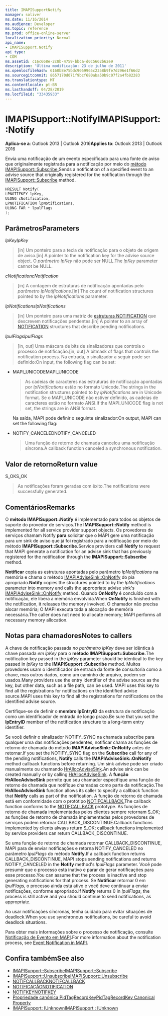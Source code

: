 ```yaml
---
title: IMAPISupportNotify
manager: soliver
ms.date: 11/16/2014
ms.audience: Developer
ms.topic: reference
ms.prod: office-online-server
localization_priority: Normal
api_name:
- IMAPISupport.Notify
api_type:
- COM
ms.assetid: c16c668e-2c8b-4759-bbca-d0c5662b62e9
description: 'Última modificação: 23 de julho de 2011'
ms.openlocfilehash: 6160b8e75bdc9059965c2358b9fe7d296e1f66d2
ms.sourcegitcommit: 8657170d071f9bcf680aba50b9c07f2a4fb82283
ms.translationtype: MT
ms.contentlocale: pt-BR
ms.lasthandoff: 04/28/2019
ms.locfileid: "33435933"
---
```

# <a name="imapisupportnotify"></a><span data-ttu-id="336f0-103">IMAPISupport::Notify</span><span class="sxs-lookup"><span data-stu-id="336f0-103">IMAPISupport::Notify</span></span>

<span data-ttu-id="336f0-104">**Aplica-se a**: Outlook 2013 | Outlook 2016</span><span class="sxs-lookup"><span data-stu-id="336f0-104">**Applies to**: Outlook 2013 | Outlook 2016</span></span> 
  
<span data-ttu-id="336f0-105">Envia uma notificação de um evento especificado para uma fonte de aviso que originalmente registrada para a notificação por meio do [método IMAPISupport::Subscribe.](imapisupport-subscribe.md)</span><span class="sxs-lookup"><span data-stu-id="336f0-105">Sends a notification of a specified event to an advise source that originally registered for the notification through the [IMAPISupport::Subscribe](imapisupport-subscribe.md) method.</span></span> 
  
```cpp
HRESULT Notify(
LPNOTIFKEY lpKey,
ULONG cNotification,
LPNOTIFICATION lpNotifications,
ULONG FAR * lpulFlags
);
```

## <a name="parameters"></a><span data-ttu-id="336f0-106">Parâmetros</span><span class="sxs-lookup"><span data-stu-id="336f0-106">Parameters</span></span>

<span data-ttu-id="336f0-107">_lpKey_</span><span class="sxs-lookup"><span data-stu-id="336f0-107">_lpKey_</span></span>
  
> <span data-ttu-id="336f0-108">[in] Um ponteiro para a tecla de notificação para o objeto de origem de aviso.</span><span class="sxs-lookup"><span data-stu-id="336f0-108">[in] A pointer to the notification key for the advise source object.</span></span> <span data-ttu-id="336f0-109">O  _parâmetro lpKey_ não pode ser NULL.</span><span class="sxs-lookup"><span data-stu-id="336f0-109">The  _lpKey_ parameter cannot be NULL.</span></span> 
    
<span data-ttu-id="336f0-110">_cNotification_</span><span class="sxs-lookup"><span data-stu-id="336f0-110">_cNotification_</span></span>
  
> <span data-ttu-id="336f0-111">[in] A contagem de estruturas de notificação apontadas pelo _parâmetro lpNotifications._</span><span class="sxs-lookup"><span data-stu-id="336f0-111">[in] The count of notification structures pointed to by the  _lpNotifications_ parameter.</span></span> 
    
<span data-ttu-id="336f0-112">_lpNotifications_</span><span class="sxs-lookup"><span data-stu-id="336f0-112">_lpNotifications_</span></span>
  
> <span data-ttu-id="336f0-113">[in] Um ponteiro para uma matriz de [estruturas NOTIFICATION](notification.md) que descrevem notificações pendentes.</span><span class="sxs-lookup"><span data-stu-id="336f0-113">[in] A pointer to an array of [NOTIFICATION](notification.md) structures that describe pending notifications.</span></span> 
    
<span data-ttu-id="336f0-114">_lpulFlags_</span><span class="sxs-lookup"><span data-stu-id="336f0-114">_lpulFlags_</span></span>
  
> <span data-ttu-id="336f0-115">[in, out] Uma máscara de bits de sinalizadores que controla o processo de notificação.</span><span class="sxs-lookup"><span data-stu-id="336f0-115">[in, out] A bitmask of flags that controls the notification process.</span></span> <span data-ttu-id="336f0-116">Na entrada, o sinalizador a seguir pode ser definido:</span><span class="sxs-lookup"><span data-stu-id="336f0-116">On input, the following flag can be set:</span></span>
    
  - <span data-ttu-id="336f0-117">MAPI_UNICODE</span><span class="sxs-lookup"><span data-stu-id="336f0-117">MAPI_UNICODE</span></span> 
    
    > <span data-ttu-id="336f0-118">As cadeias de caracteres nas estruturas de notificação apontadas por  _lpNotifications_ estão no formato Unicode.</span><span class="sxs-lookup"><span data-stu-id="336f0-118">The strings in the notification structures pointed to by  _lpNotifications_ are in Unicode format.</span></span> <span data-ttu-id="336f0-119">Se o MAPI_UNICODE não estiver definido, as cadeias de caracteres estão no formato ANSI.</span><span class="sxs-lookup"><span data-stu-id="336f0-119">If the MAPI_UNICODE flag is not set, the strings are in ANSI format.</span></span> 

    <span data-ttu-id="336f0-120">Na saída, MAPI pode definir o seguinte sinalizador:</span><span class="sxs-lookup"><span data-stu-id="336f0-120">On output, MAPI can set the following flag:</span></span>
        
  - <span data-ttu-id="336f0-121">NOTIFY_CANCELED</span><span class="sxs-lookup"><span data-stu-id="336f0-121">NOTIFY_CANCELED</span></span> 
    
    > <span data-ttu-id="336f0-122">Uma função de retorno de chamada cancelou uma notificação síncrona.</span><span class="sxs-lookup"><span data-stu-id="336f0-122">A callback function canceled a synchronous notification.</span></span>
    
## <a name="return-value"></a><span data-ttu-id="336f0-123">Valor de retorno</span><span class="sxs-lookup"><span data-stu-id="336f0-123">Return value</span></span>

<span data-ttu-id="336f0-124">S_OK</span><span class="sxs-lookup"><span data-stu-id="336f0-124">S_OK</span></span> 
  
> <span data-ttu-id="336f0-125">As notificações foram geradas com êxito.</span><span class="sxs-lookup"><span data-stu-id="336f0-125">The notifications were successfully generated.</span></span>
    
## <a name="remarks"></a><span data-ttu-id="336f0-126">Comentários</span><span class="sxs-lookup"><span data-stu-id="336f0-126">Remarks</span></span>

<span data-ttu-id="336f0-127">O **método IMAPISupport::Notify** é implementado para todos os objetos de suporte do provedor de serviços.</span><span class="sxs-lookup"><span data-stu-id="336f0-127">The **IMAPISupport::Notify** method is implemented for all service provider support objects.</span></span> <span data-ttu-id="336f0-128">Os provedores de serviços chamam Notify **para** solicitar que o MAPI gere uma notificação para um sink de aviso que já foi registrado para a notificação por meio do método **IMAPISupport::Subscribe.**</span><span class="sxs-lookup"><span data-stu-id="336f0-128">Service providers call **Notify** to request that MAPI generate a notification for an advise sink that has previously registered for the notification through the **IMAPISupport::Subscribe** method.</span></span> 
  
<span data-ttu-id="336f0-129">**Notificar** copia as estruturas apontadas pelo parâmetro  _lpNotifications_ na memória e chama o método [IMAPIAdviseSink::OnNotify](imapiadvisesink-onnotify.md) do pia apropriado.</span><span class="sxs-lookup"><span data-stu-id="336f0-129">**Notify** copies the structures pointed to by the  _lpNotifications_ parameter into memory and calls the appropriate advise sink's [IMAPIAdviseSink::OnNotify](imapiadvisesink-onnotify.md) method.</span></span> <span data-ttu-id="336f0-130">Quando **OnNotify** é concluído com a notificação, ele libera a memória envolvida.</span><span class="sxs-lookup"><span data-stu-id="336f0-130">When **OnNotify** is finished with the notification, it releases the memory involved.</span></span> <span data-ttu-id="336f0-131">O chamador não precisa alocar memória; O MAPI executa toda a alocação de memória necessária.</span><span class="sxs-lookup"><span data-stu-id="336f0-131">The caller does not need to allocate memory; MAPI performs all necessary memory allocation.</span></span> 
  
## <a name="notes-to-callers"></a><span data-ttu-id="336f0-132">Notas para chamadores</span><span class="sxs-lookup"><span data-stu-id="336f0-132">Notes to callers</span></span>

<span data-ttu-id="336f0-133">A chave de notificação passada _no parâmetro lpKey_ deve ser idêntica à chave passada _em lpKey_ para o **método IMAPISupport::Subscribe.**</span><span class="sxs-lookup"><span data-stu-id="336f0-133">The notification key passed in the  _lpKey_ parameter should be identical to the key passed in  _lpKey_ to the **IMAPISupport::Subscribe** method.</span></span> <span data-ttu-id="336f0-134">Muitos provedores usam o identificador de entrada da fonte de consultoria como a chave, mas outros dados, como um caminho de arquivo, podem ser usados.</span><span class="sxs-lookup"><span data-stu-id="336f0-134">Many providers use the entry identifier of the advise source as the key, but other data, such as a file path, can be used.</span></span> <span data-ttu-id="336f0-135">MAPI uses this key to find all the registrations for notifications on the identified advise source.</span><span class="sxs-lookup"><span data-stu-id="336f0-135">MAPI uses this key to find all the registrations for notifications on the identified advise source.</span></span> 
  
<span data-ttu-id="336f0-136">Certifique-se de definir o **membro lpEntryID** da estrutura de notificação como um identificador de entrada de longo prazo.</span><span class="sxs-lookup"><span data-stu-id="336f0-136">Be sure that you set the **lpEntryID** member of the notification structure to a long-term entry identifier.</span></span> 
  
<span data-ttu-id="336f0-137">Se você definir o sinalizador NOTIFY_SYNC  na chamada subscribe para qualquer uma das notificações pendentes,  notificar chama as funções de retorno de chamada do método **IMAPIAdviseSink::OnNotify** antes de retornar.</span><span class="sxs-lookup"><span data-stu-id="336f0-137">If you set the NOTIFY_SYNC flag on the **Subscribe** call for any of the pending notifications, **Notify** calls the **IMAPIAdviseSink::OnNotify** method callback functions before returning.</span></span> <span data-ttu-id="336f0-138">Um sink advise pode ser criado manualmente ou chamando [HrAllocAdviseSink](hrallocadvisesink.md).</span><span class="sxs-lookup"><span data-stu-id="336f0-138">An advise sink can be created manually or by calling [HrAllocAdviseSink](hrallocadvisesink.md).</span></span> <span data-ttu-id="336f0-139">A **função HrAllocAdviseSink** permite que seu chamador  especifique uma função de retorno de chamada que notifique chamadas como parte da notificação.</span><span class="sxs-lookup"><span data-stu-id="336f0-139">The **HrAllocAdviseSink** function allows its caller to specify a callback function that **Notify** calls as part of the notification.</span></span> <span data-ttu-id="336f0-140">A função de retorno de chamada está em conformidade com o protótipo [NOTIFCALLBACK.](notifcallback.md)</span><span class="sxs-lookup"><span data-stu-id="336f0-140">The callback function conforms to the [NOTIFCALLBACK](notifcallback.md) prototype.</span></span> <span data-ttu-id="336f0-141">As funções de retorno de chamada implementadas pelos clientes sempre retornam S_OK; as funções de retorno de chamada implementadas pelos provedores de serviços podem retornar CALLBACK_DISCONTINUE.</span><span class="sxs-lookup"><span data-stu-id="336f0-141">Callback functions implemented by clients always return S_OK; callback functions implemented by service providers can return CALLBACK_DISCONTINUE.</span></span> 
  
<span data-ttu-id="336f0-142">Se uma função de retorno de chamada retornar CALLBACK_DISCONTINUE, MAPI para de enviar notificações e retorna NOTIFY_CANCELED no parâmetro _lpulFlags_ do método **Notify.**</span><span class="sxs-lookup"><span data-stu-id="336f0-142">If a callback function returns CALLBACK_DISCONTINUE, MAPI stops sending notifications and returns NOTIFY_CANCELED in the **Notify** method's  _lpulFlags_ parameter.</span></span> <span data-ttu-id="336f0-143">Você pode presumir que o processo está inativo e parar de gerar notificações para esse processo.</span><span class="sxs-lookup"><span data-stu-id="336f0-143">You can assume that the process is inactive and stop generating notifications for that process.</span></span> <span data-ttu-id="336f0-144">Se **Notificar** retornar 0 em  _lpulFlags_, o processo ainda está ativo e você deve continuar a enviar notificações, conforme apropriado.</span><span class="sxs-lookup"><span data-stu-id="336f0-144">If **Notify** returns 0 in  _lpulFlags_, the process is still active and you should continue to send notifications, as appropriate.</span></span>
  
<span data-ttu-id="336f0-145">Ao usar notificações síncronas, tenha cuidado para evitar situações de deadlock.</span><span class="sxs-lookup"><span data-stu-id="336f0-145">When you use synchronous notifications, be careful to avoid deadlock situations.</span></span>
  
<span data-ttu-id="336f0-146">Para obter mais informações sobre o processo de notificação, consulte [Notificação de Evento em MAPI](event-notification-in-mapi.md).</span><span class="sxs-lookup"><span data-stu-id="336f0-146">For more information about the notification process, see [Event Notification in MAPI](event-notification-in-mapi.md).</span></span> 
  
## <a name="see-also"></a><span data-ttu-id="336f0-147">Confira também</span><span class="sxs-lookup"><span data-stu-id="336f0-147">See also</span></span>

- [<span data-ttu-id="336f0-148">IMAPISupport::Subscribe</span><span class="sxs-lookup"><span data-stu-id="336f0-148">IMAPISupport::Subscribe</span></span>](imapisupport-subscribe.md)  
- [<span data-ttu-id="336f0-149">IMAPISupport::Unsubscribe</span><span class="sxs-lookup"><span data-stu-id="336f0-149">IMAPISupport::Unsubscribe</span></span>](imapisupport-unsubscribe.md)  
- [<span data-ttu-id="336f0-150">NOTIFCALLBACK</span><span class="sxs-lookup"><span data-stu-id="336f0-150">NOTIFCALLBACK</span></span>](notifcallback.md) 
- [<span data-ttu-id="336f0-151">NOTIFICAÇÃO</span><span class="sxs-lookup"><span data-stu-id="336f0-151">NOTIFICATION</span></span>](notification.md)  
- [<span data-ttu-id="336f0-152">NOTIFKEY</span><span class="sxs-lookup"><span data-stu-id="336f0-152">NOTIFKEY</span></span>](notifkey.md)  
- [<span data-ttu-id="336f0-153">Propriedade canônica PidTagRecordKey</span><span class="sxs-lookup"><span data-stu-id="336f0-153">PidTagRecordKey Canonical Property</span></span>](pidtagrecordkey-canonical-property.md)  
- [<span data-ttu-id="336f0-154">IMAPISupport: IUnknown</span><span class="sxs-lookup"><span data-stu-id="336f0-154">IMAPISupport : IUnknown</span></span>](imapisupportiunknown.md)

